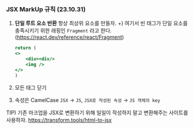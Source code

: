 ### JSX MarkUp 규칙 (23.10.31)

1. **단일 루트 요소 반환**
항상 최상위 요소를 만들자.
+) 여기서 빈 태그가 단일 요소를 충족시키기 위한 래핑인  `Fragment` 라고 한다. (https://react.dev/reference/react/Fragment)
    
    ```jsx
    return (
    <>
    	<div><div/>
    	<img />
    </>
    )
    ```
    
2. 모든 태그 닫기
3. 속성은 CamelCase
`JSX` → `JS`, `JSX로 작성된 속성` → `JS 객체의 key`

TIP) 기존 마크업을 JSX로 변환하기 위해 일일이 작성하지 말고 변환해주는 사이트를 사용하자.
https://transform.tools/html-to-jsx